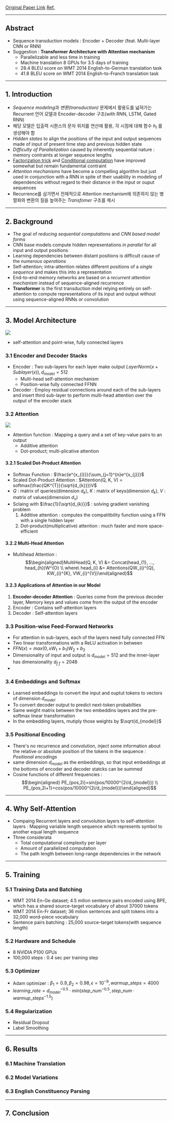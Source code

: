 [Original Paper Link](https://arxiv.org/abs/1706.03762)
[Ref.](https://incredible.ai/nlp/2020/02/29/Transformer/)

---
## Abstract

- Sequence transduction models : Encoder + Decoder (feat. Multi-layer CNN or RNN)
- Suggestion : **Transformer Architecture with Attention mechanism**
	- Parallelizable and less time in training
	- Machine translation 8 GPUs for 3.5 days of training
	- 28.4 BLEU score on WMT 2014 English-to-German translation task
	- 41.8 BLEU score on WMT 2014 English-to-Franch translation task

---
## 1. Introduction

- *Sequence modeling*과 *변환(transduction)* 문제에서 활용도를 넓혀가는 Recurrent 언어 모델과 Encoder-decoder 구조(with RNN, LSTM, Gated RNN)
- 해당 모델은 입출력 시퀀스의 문자 위치를 연산에 활용, 각 시점에 대해 함수 $h_{t}$ 를 생성해야 함
- *Hidden states* to align the positions of the input and output sequences made of input of present time step and previous hidden state
- *Difficulty of Parallelization* caused by inherently sequential nature : memory contraints at longer sequence lengths
- [Factorization trick](https://arxiv.org/abs/1703.10722) and [Conditional computation](https://arxiv.org/abs/1701.06538) have improved somewhat but remain fundamental contraint
- *Attention mechanisms* have become a compelling algorithm but just used in conjunction with a RNN in spite of their usability in modeling of dependencies without regard to their distance in the input or ouput sequences
- Recurrence를 삼가면서 전체적으로 Attention mechanism에 의존하지 않는 병렬화와 변환의 질을 높여주는 *Transfomer* 구조를 제시

---
## 2. Background

- The goal of *reducing sequential computations* and *CNN based model forms*
- CNN base models compute hidden representations *in parallel* for all input and output positions
- Learning dependencies between distant positions is difficult cause of the *numerous operations*
- Self-attention; intra-attention relates different positions of a *single sequence* and makes this into a representation
- End-to-end memory networks are based on a *recurrent attention mechanism* instead of sequence-aligned recurrence
- **Transformer** is the first transduction mdel relying entirely on self-attention to compute representations of its input and output without using sequence-aligned RNNs or convolution

---
## 3. Model Architecture

![](Attatched/Pasted%20image%2020240415092511.png)

- self-attention and point-wise, fully connected layers
### 3.1 Encoder and Decoder Stacks

- Encoder : Two sub-layers for each layer make output $LayerNorm(x+Sublayer(x)), d_{model}=512$
	- Multi-head self-attention mechanism
	- Position-wise fully connected FFNN
- Decoder : Employ residual connections around each of the sub-layers and insert third sub-layer to perform multi-head attention over the output of the encoder stack
### 3.2 Attention

![](../Attatched/Pasted%20image%2020240415195408.png)

- Attention function : Mapping a query and a set of key-value pairs to an output
	- Additive attention
	- Dot-product; multi-plicative attention
#### 3.2.1 Scaled Dot-Product Attention

- Softmax Function : $\frac{e^{x_{i}}}{\sum_{j=1}^{n}e^{x_{j}}}$
- Scaled Dot-Product Attention : $Attention(Q, K, V) = softmax(\frac{QK^{T}}{\sqrt{d_{k}}})V$
- $Q$ : matrix of queries(dimension $d_{k}$), $K$ : matrix of keys(dimension $d_{k}$), $V$ : matrix of values(dimension $d_{v}$)
- Sclaing with $\frac{1}{\sqrt{d_{k}}}$ : solving gradient vanishing problem
	1. Additive attention : computes the compatitbility function using a FFN with a single hidden layer
	2. Dot-product(multiplicative) attention : much faster and more space-efficient
#### 3.2.2 Multi-Head Attention

- Multihead Attention : $$\begin{aligned}MultiHead(Q, K, V) &= Concat(head_{1}, ..., head_{h})W^{O} \\
where\ head_{i} &= Attentions(QW_{i}^{Q}, KW_{i}^{K}, VW_{i}^{V})\end{aligned}$$

#### 3.2.3 Applications of Attention in our Model

1. **Encoder-decoder Attention** : Queries come from the previous decoder layer, Memory keys and values come from the output of the encoder
2. Encoder : Contains self-attention layers
3. Decoder : Self-attention layers

### 3.3 Position-wise Feed-Forward Networks

- For attention in sub-layers, each of the layers need fully connected FFN
- Two linear transformations with a ReLU activation in between
- $FFN(x) = max(0, xW_{1} + b_{1})W_{2} + b_{2}$
- Dimensionality of input and output is $d_{model} = 512$ and the inner-layer has dimensionality $d_{f \ f} = 2048$
- 

### 3.4 Embeddings and Softmax

- Learned embeddings to convert the input and ouptut tokens to vectors of dimension $d_{model}$ 
- To convert decoder output to predict next-token probabilties
- Same weight matrix between the two embeddins layers and the pre-softmax linear transformation
- In the embedding layers, mutiply those weights by $\sqrt{d_{model}}$ 

### 3.5 Positional Encoding

- There's no recurrence and convolution, inject some information about the relative or absolute position of the tokens in the sequence : *Positional encodings*
- same dimension $d_{model}$ as the embeddings, so that input embeddings at the bottoms of encoder and decoder statcks can be summed
- Cosine functions of different frequencies : $$\begin{aligned} PE_{pos,2i}=sin(pos/10000^{2i/d_{model}}) \\ PE_{pos,2i+1}=cos(pos/10000^{2i/d_{model}})\end{aligned}$$
---
## 4. Why Self-Attention

- Compaing Recurrent layers and convolution layers to self-attention layers : Mapping variable length sequence which represents symbol to another equal length sequence
- Three considerata
	- Total computational complexity per layer
	- Amount of parallelized computation
	- The path length between long-range dependencies in the network

---
## 5. Training

### 5.1 Training Data and Batching

- WMT 2014 En-Ge dataset; 4.5 milion sentence pairs encoded using BPE, which has a shared source-target vocabulary of about 37000 tokens
- WMT 2014 En-Fr dataset; 36 milion sentences and split tokens into a 32,000 word-piece vocabulary
- Sentence pairs batching : 25,000 source-target tokens(with sequence length)

### 5.2 Hardware and Schedule

- 8 NVIDIA P100 GPUs
- 100,000 steps : 0.4 sec per training step

### 5.3 Optimizer

- Adam optimizer : $\beta_{1} = 0.9, \beta_{2}=0.98, \epsilon=10^{-9}, warmup\_steps=4000$
- $learning\_rate = d_{model}^{-0.5} \cdot min(step\_num^{-0.5}, step\_num \cdot warmup\_steps^{-1.5})$
### 5.4 Regularization

- Residual Dropout
- Label Smoothing

---
## 6. Results

### 6.1 Machine Translation

### 6.2 Model Variations
### 6.3 English Constituency Parsing

---
## 7. Conclusion

